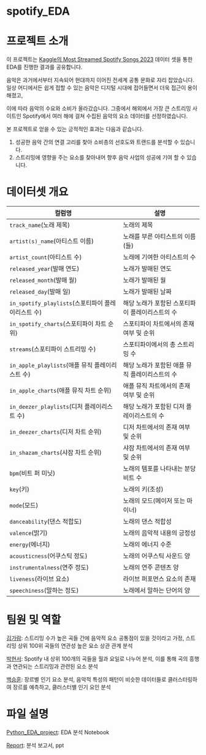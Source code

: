 # spotify_EDA

# 프로젝트 소개

이 프로젝트는 [Kaggle의 Most Streamed Spotify Songs 2023](https://www.kaggle.com/datasets/nelgiriyewithana/top-spotify-songs-2023) 데이터 셋을 통한 EDA를 진행한 결과를 공유합니다.

음악은 과거에서부터 지속되어 현대까지 이어진 전세계 공통 문화로 자리 잡았습니다. 일상 어디에서든 쉽게 접할 수 있는 음악은 디지털 시대에 접어들면서 더욱 접근이 용이해졌고, 

이에 따라 음악의 수요와 소비가 올라갔습니다. 그중에서 해외에서 가장 큰 스트리밍 사이트인 Spotify에서 여러 해에 걸쳐 수집된 음악의 요소 데이터를 선정하였습니다. 

본 프로젝트로 얻을 수 있는 긍적적인 효과는 다음과 같습니다.

  1. 성공한 음악 간의 연결 고리를 찾아 소비층의 선호도와 트랜드를 분석할 수 있습니다.
  2. 스트리밍에 영향을 주는 요소를 찾아내어 향후 음악 사업의 성공에 기여 할 수 있습니다.

# 데이터셋 개요

| **컬럼명**                  | **설명**                                        |
|-----------------------------|-------------------------------------------------|
| `track_name`(노래 제목)     | 노래의 제목                                     |
| `artist(s)_name`(아티스트 이름) | 노래를 부른 아티스트의 이름(들)                   |
| `artist_count`(아티스트 수) | 노래에 기여한 아티스트의 수                      |
| `released_year`(발매 연도)  | 노래가 발매된 연도                               |
| `released_month`(발매 월)   | 노래가 발매된 월                                |
| `released_day`(발매 일)     | 노래가 발매된 날짜                               |
| `in_spotify_playlists`(스포티파이 플레이리스트 수) | 해당 노래가 포함된 스포티파이 플레이리스트의 수 |
| `in_spotify_charts`(스포티파이 차트 순위) | 스포티파이 차트에서의 존재 여부 및 순위             |
| `streams`(스포티파이 스트리밍 수) | 스포티파이에서의 총 스트리밍 수                    |
| `in_apple_playlists`(애플 뮤직 플레이리스트 수) | 해당 노래가 포함된 애플 뮤직 플레이리스트의 수    |
| `in_apple_charts`(애플 뮤직 차트 순위) | 애플 뮤직 차트에서의 존재 여부 및 순위              |
| `in_deezer_playlists`(디저 플레이리스트 수) | 해당 노래가 포함된 디저 플레이리스트의 수          |
| `in_deezer_charts`(디저 차트 순위) | 디저 차트에서의 존재 여부 및 순위                   |
| `in_shazam_charts`(샤잠 차트 순위) | 샤잠 차트에서의 존재 여부 및 순위                   |
| `bpm`(비트 퍼 미닛)         | 노래의 템포를 나타내는 분당 비트 수                |
| `key`(키)                   | 노래의 키(조성)                                  |
| `mode`(모드)                | 노래의 모드(메이저 또는 마이너)                  |
| `danceability`(댄스 적합도) | 노래의 댄스 적합성  |
| `valence`(밝기)           | 노래의 음악적 내용의 긍정성     |
| `energy`(에너지)          | 노래의 에너지 수준             |
| `acousticness`(어쿠스틱 정도) | 노래의 어쿠스틱 사운드 양     |
| `instrumentalness`(연주 정도) | 노래의 연주 콘텐츠 양        |
| `liveness`(라이브 요소)   | 라이브 퍼포먼스 요소의 존재      |
| `speechiness`(말하는 정도) | 노래에서 말하는 단어의 양      |

# 팀원 및 역할

[김가람](https://github.com/Ria-garam): 스트리밍 수가 높은 곡들 간에 음악적 요소 공통점이 있을 것이라고 가정, 스트리밍 상위 100위 곡들의 연관성 높은 요소 상관 관계 분석

[박현서](https://github.com/hyunse21): Spotify 내 상위 100개의 곡들을 월과 요일로 나누어 분석, 이를 통해 곡의 흥행과 연관되는 스트리밍과 관련된 요소 분석

[백승훈](https://github.com/spacerwhite): 장르별 인기 요소 분석, 음악적 특성의 패턴이 비슷한 데이터들로 클러스터링하여 장르를 예측하고, 클러스터별 인기 요인 분석

# 파일 설명

[Python_EDA_project]([https://colab.research.google.com/drive/1EqQkbeUVn_C72XrXDd0ZDGXgSLtSpW_o?hl=ko](https://github.com/spacerwhite/spotify_EDA/blob/main/Python_EDA_project.ipynb)): EDA 분석 Notebook

[Report](): 분석 보고서, ppt
